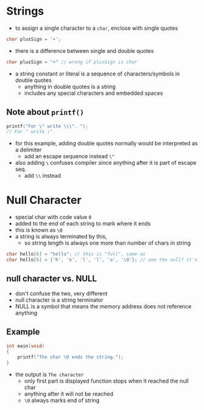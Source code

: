 # Strings

- to assign a single character to a `char`, enclose with single quotes

```c
char plusSign = '+';
```

- there is a difference between single and double quotes

```c
char plusSign = "+" // wrong if plusSign is char
```

- a string constant or literal is a sequence of characters/symbols in double quotes
    - anything in double quotes is a string
    - includes any special characters and embedded spaces

## Note about `printf()`

```c
printf("For \" write \\\". ");
// For " write \". 
```

- for this example, adding double quotes normally would be interpreted as a delimiter
    - add an escape sequence instead `\"`
- also adding `\` confuses compiler since anything after it is part of escape seq.
    - add `\\` instead

# Null Character

- special char with code value `0`
- added to the end of each string to mark where it ends
- this is known as `\0`
- a string is always terminated by this,
    - so string length is always one more than number of chars in string

```c
char hello[6] = "hello"; // this is "full", same as
char hello[6] = {'h', 'e', 'l', 'l', 'o', '\0'}; // see the null? it's there
```

## null character vs. NULL

- don't confuse the two, very different
- null character is a string terminator
- NULL is a symbol that means the memory address does not reference anything

## Example

```c
int main(void)
{
    printf("The char \0 ends the string.");
}
```

- the output is `The character`
    - only first part is displayed
    function stops when it reached the null char
    - anything after it will not be reached
    - `\0` always marks end of string
